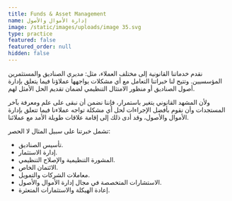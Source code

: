 ```yaml
---
title: Funds & Asset Management
name: إدارة الأموال والأصول
image: /static/images/uploads/image 35.svg
type: practice
featured: false
featured_order: null
hidden: false
---
```

نقدم خدماتنا القانونية إلى مختلف العملاء، مثل: مديري الصناديق والمستثمرين المؤسسيين. وتتيح لنا خبراتنا التعامل مع أي مشكلات يواجهها عملاؤنا فيما يتعلق بإدارة أصول الصناديق أو منظور الامتثال التنظيمي لضمان تقديم الحل الأمثل لهم.

ولأن المشهد القانوني يتغير باستمرار، فإننا نضمن أن نبقى على علم ومعرفة بآخر المستجدات وأن نقوم بأفضل الإجراءات لحل أي مشكلة تواجه عملاءنا فيما تتعلق بإدارة الأموال والأصول، وقد أدى ذلك إلى إقامة علاقات طويلة الأمد مع عملائنا.

تشمل خبرتنا على سبيل المثال لا الحصر:

- تأسيس الصناديق.
- إدارة الاستثمار.
- المشورة التنظيمية والإصلاح التنظيمي.
- الائتمان الخاص.
- معاملات الشركات والتمويل.
- الاستشارات المتخصصة في مجال إدارة الأموال والأصول.
- إعادة الهيكلة والاستثمارات المتعثرة.
